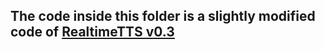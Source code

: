 ## The code inside this folder is a slightly modified code of [RealtimeTTS v0.3](https://github.com/KoljaB/RealtimeTTS)
